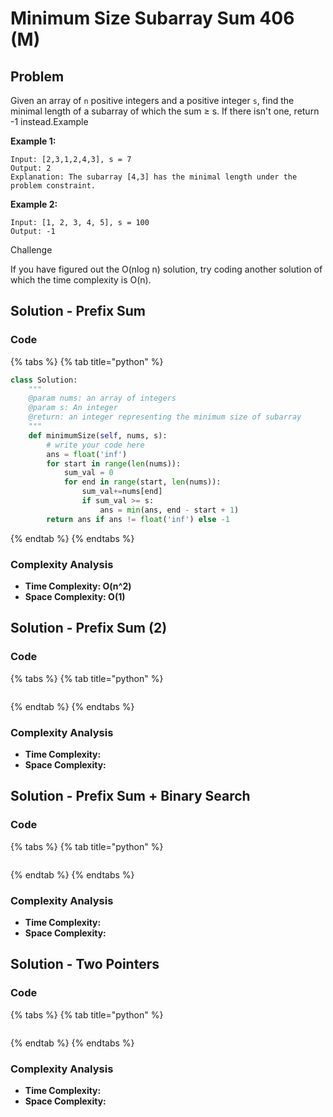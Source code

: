 # Minimum Size Subarray Sum 406 \(M\)

## Problem

Given an array of `n` positive integers and a positive integer `s`, find the minimal length of a subarray of which the sum ≥ s. If there isn't one, return -1 instead.Example

**Example 1:**

```text
Input: [2,3,1,2,4,3], s = 7
Output: 2
Explanation: The subarray [4,3] has the minimal length under the problem constraint.
```

**Example 2:**

```text
Input: [1, 2, 3, 4, 5], s = 100
Output: -1
```

Challenge

If you have figured out the O\(nlog n\) solution, try coding another solution of which the time complexity is O\(n\).

## Solution - Prefix Sum

### Code

{% tabs %}
{% tab title="python" %}
```python
class Solution:
    """
    @param nums: an array of integers
    @param s: An integer
    @return: an integer representing the minimum size of subarray
    """
    def minimumSize(self, nums, s):
        # write your code here
        ans = float('inf')
        for start in range(len(nums)):
            sum_val = 0
            for end in range(start, len(nums)):
                sum_val+=nums[end]
                if sum_val >= s:
                    ans = min(ans, end - start + 1)
        return ans if ans != float('inf') else -1
```
{% endtab %}
{% endtabs %}

### Complexity Analysis

* **Time Complexity: O\(n^2\)**
* **Space Complexity: O\(1\)**

## Solution - Prefix Sum \(2\)

### Code

{% tabs %}
{% tab title="python" %}
```python

```
{% endtab %}
{% endtabs %}

### Complexity Analysis

* **Time Complexity:**
* **Space Complexity:**

## 

## Solution - Prefix Sum + Binary Search

### Code

{% tabs %}
{% tab title="python" %}
```python

```
{% endtab %}
{% endtabs %}

### Complexity Analysis

* **Time Complexity:**
* **Space Complexity:**

## Solution - Two Pointers

### Code

{% tabs %}
{% tab title="python" %}
```python

```
{% endtab %}
{% endtabs %}

### Complexity Analysis

* **Time Complexity:**
* **Space Complexity:**

